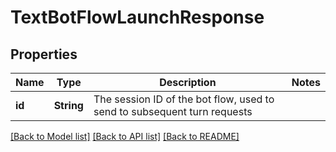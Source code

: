 # TextBotFlowLaunchResponse

## Properties

Name | Type | Description | Notes
------------ | ------------- | ------------- | -------------
**id** | **String** | The session ID of the bot flow, used to send to subsequent turn requests | 

[[Back to Model list]](../README.md#documentation-for-models) [[Back to API list]](../README.md#documentation-for-api-endpoints) [[Back to README]](../README.md)


